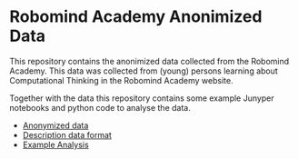 # Robomind Academy Anonimized Data

This repository contains the anonimized data collected from the Robomind Academy. This data
was collected from (young) persons learning about Computational Thinking in the Robomind Academy 
website. 

Together with the data this repository contains some example Junyper notebooks and python code 
to analyse the data.

* [Anonymized data](data/README.md) 
* [Description data format](docs/README.md) 
* [Example Analysis](examples/README.md)
